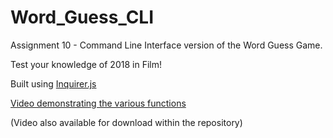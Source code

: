 # Word_Guess_CLI
Assignment 10 - Command Line Interface version of the Word Guess Game.

Test your knowledge of 2018 in Film!
 
Built using [Inquirer.js](https://www.npmjs.com/package/inquirer)


[Video demonstrating the various functions](https://streamable.com/4p77r)

(Video also available for download within the repository)
